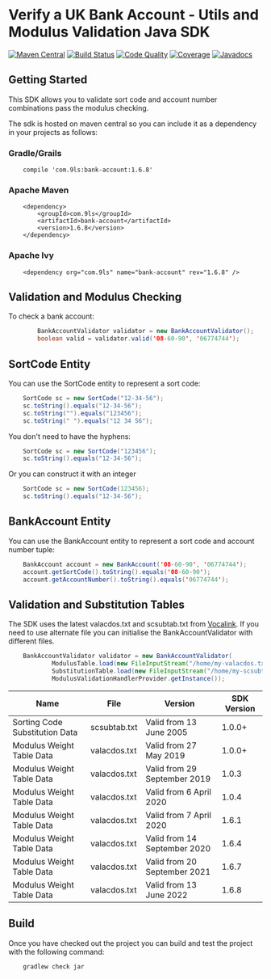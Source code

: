 # Verify a UK Bank Account - Utils and Modulus Validation Java SDK

[![Maven Central](https://maven-badges.herokuapp.com/maven-central/com.9ls/bank-account/badge.svg)](https://maven-badges.herokuapp.com/maven-central/com.9ls/bank-account)
[![Build Status](https://api.travis-ci.com/nine-lives/bank-account-java.png)](https://app.travis-ci.com/nine-lives/bank-account-java)
[![Code Quality](https://api.codacy.com/project/badge/grade/b567861b416a4c01b782bb8754ec48f8)](https://www.codacy.com/app/nine-lives/bank-account-java)
[![Coverage](https://api.codacy.com/project/badge/coverage/b567861b416a4c01b782bb8754ec48f8)](https://www.codacy.com/app/nine-lives/bank-account-java)
[![Javadocs](https://www.javadoc.io/badge/com.9ls/bank-account.svg)](https://www.javadoc.io/doc/com.9ls/bank-account)

## Getting Started

This SDK allows you to validate sort code and account number combinations pass the modulus checking.   

The sdk is hosted on maven central so you can include it as a dependency in your projects as follows:

### Gradle/Grails

```
    compile 'com.9ls:bank-account:1.6.8'
```

### Apache Maven

```
    <dependency>
        <groupId>com.9ls</groupId>
        <artifactId>bank-account</artifactId>
        <version>1.6.8</version>
    </dependency>
```

### Apache Ivy
```
    <dependency org="com.9ls" name="bank-account" rev="1.6.8" />
```

## Validation and Modulus Checking

To check a bank account:

```java
        BankAccountValidator validator = new BankAccountValidator();
        boolean valid = validator.valid('08-60-90', '06774744');
```

## SortCode Entity

You can use the SortCode entity to represent a sort code:

```java 
    SortCode sc = new SortCode("12-34-56");
    sc.toString().equals("12-34-56");  
    sc.toString("").equals("123456");  
    sc.toString(" ").equals("12 34 56");
```

You don't need to have the hyphens:    

```java 
    SortCode sc = new SortCode("123456");
    sc.toString().equals("12-34-56");
```      
   
Or you can construct it with an integer
      
```java 
    SortCode sc = new SortCode(123456);
    sc.toString().equals("12-34-56");  
```

## BankAccount Entity

You can use the BankAccount entity to represent a sort code and account number tuple:

```java 
    BankAccount account = new BankAccount('08-60-90', '06774744');
    account.getSortCode().toString().equals('08-60-90');
    account.getAccountNumber().toString().equals('06774744');
```
 
## Validation and Substitution Tables

The SDK uses the latest valacdos.txt and scsubtab.txt from 
[Vocalink](https://www.vocalink.com/tools/modulus-checking/).
If you need to use alternate file you can initialise the BankAccountValidator 
with different files. 

```java
    BankAccountValidator validator = new BankAccountValidator(
            ModulusTable.load(new FileInputStream("/home/my-valacdos.txt")),
            SubstitutionTable.load(new FileInputStream("/home/my-scsubtab.txt")),
            ModulusValidationHandlerProvider.getInstance());
```

| Name | File | Version | SDK Version |
| ---- | ---- | ------ | --- |
| Sorting Code Substitution Data | scsubtab.txt | Valid from 13 June 2005 | 1.0.0+ |
| Modulus Weight Table Data | valacdos.txt | Valid from 27 May 2019 | 1.0.0+ |
| Modulus Weight Table Data | valacdos.txt | Valid from 29 September 2019 | 1.0.3 |
| Modulus Weight Table Data | valacdos.txt | Valid from 6 April 2020 | 1.0.4 |
| Modulus Weight Table Data | valacdos.txt | Valid from 7 April 2020 | 1.6.1 |
| Modulus Weight Table Data | valacdos.txt | Valid from 14 September 2020 | 1.6.4 |
| Modulus Weight Table Data | valacdos.txt | Valid from 20 September 2021 | 1.6.7 |
| Modulus Weight Table Data | valacdos.txt | Valid from 13 June 2022 | 1.6.8 |

## Build

Once you have checked out the project you can build and test the project with the following command:

```
    gradlew check jar
```

 